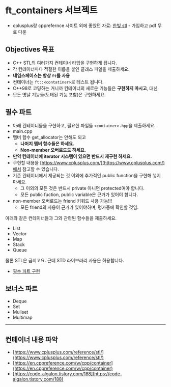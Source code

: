 # ft_containers 서브젝트

- cplusplus랑 cpprefernce 사이트 외에 좋았던 자료: [한빛 stl](https://www.hanbit.co.kr/store/books/look.php?p_code=E6410226806) - 가입하고 pdf 무료 다운


## Objectives 목표

- C++ STL의 여러가지 컨테이너 타입을 구현하게 됩니다.
- 각 컨테이너마다 적절한 이름을 붙인 클래스 파일을 제출하세요.
- **네임스페이스는 항상 `ft`를 사용**
- 컨테이너는 `ft::<contatiner>`로 테스트 됩니다.
- C++98로 코딩하는 거니까 컨테이너의 새로운 기능들은 **구현하지 마시고**, 대신
- 모든 옛날 기능들(도태된 기능 포함)은 구현하세요.

## 필수 파트

- 아래 컨테이너들을 구현하고, 필요한 파일들 `<container>.hpp`을 제출하세요.
- main.cpp
- 멤버 함수 get_allocator는 안해도 되고
  - **나머지 멤버 함수들은 하세요.**
  - **Non-member 오버로드도 하세요.**
- **만약 컨테이너에 iterator 시스템이 있으면 반드시 재구현 하세요.**
- 구현할 내용을 [https://www.cplusplus.com/](https://www.cplusplus.com/)에서 참고할 수 있습니다.
- 기존 컨테이너에서 제공되는 것 이외에 추가적인 public function을 구현해 넣지 마세요.
  - 그 이외의 모든 것은 반드시 private 아니면 protected여야 합니다.
  - 모든 public fuction, public variable은 근거가 있어야 합니다.
- non-member 오버로드는 friend 키워드 사용 가능!!!
  - 모든 friend의 사용이 근거가 있어야하며, 평가중에 확인할 것임.

아래와 같은 컨테이너들과 그와 관련된 함수들을 제출하세요.

- List
- Vector
- Map
- Stack
- Queue

물론 STL은 금지고요. 근데 STD 라이브러리 사용은 허용합니다.

- [필수 파트 구현](컨테이너필수.md)

## 보너스 파트

- Deque
- Set
- Muliset
- Multimap


----------------------

## 컨테이너 내용 파악

- [https://www.cplusplus.com/reference/stl/](https://www.cplusplus.com/reference/stl/)
- [https://en.cppreference.com/w/cpp/container](https://en.cppreference.com/w/cpp/container)
- [https://code-algalon.tistory.com/188](https://code-algalon.tistory.com/188)

